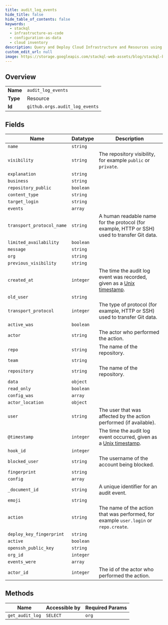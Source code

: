 ```yaml
---
title: audit_log_events
hide_title: false
hide_table_of_contents: false
keywords:
  - stackql
  - infrastructure-as-code
  - configuration-as-data
  - cloud inventory
description: Query and Deploy Cloud Infrastructure and Resources using SQL
custom_edit_url: null
image: https://storage.googleapis.com/stackql-web-assets/blog/stackql-blog-post-featured-image.png
---
```

  
    

## Overview
<table><tbody>
<tr><td><b>Name</b></td><td><code>audit_log_events</code></td></tr>
<tr><td><b>Type</b></td><td>Resource</td></tr>
<tr><td><b>Id</b></td><td><code>github.orgs.audit_log_events</code></td></tr>
</tbody></table>

## Fields
| Name | Datatype | Description |
| ---- | -------- | ----------- |
| `name` | `string` |  |
| `visibility` | `string` | The repository visibility, for example `public` or `private`. |
| `explanation` | `string` |  |
| `business` | `string` |  |
| `repository_public` | `boolean` |  |
| `content_type` | `string` |  |
| `target_login` | `string` |  |
| `events` | `array` |  |
| `transport_protocol_name` | `string` | A human readable name for the protocol (for example, HTTP or SSH) used to transfer Git data. |
| `limited_availability` | `boolean` |  |
| `message` | `string` |  |
| `org` | `string` |  |
| `previous_visibility` | `string` |  |
| `created_at` | `integer` | The time the audit log event was recorded, given as a [Unix timestamp](http://en.wikipedia.org/wiki/Unix_time). |
| `old_user` | `string` |  |
| `transport_protocol` | `integer` | The type of protocol (for example, HTTP or SSH) used to transfer Git data. |
| `active_was` | `boolean` |  |
| `actor` | `string` | The actor who performed the action. |
| `repo` | `string` | The name of the repository. |
| `team` | `string` |  |
| `repository` | `string` | The name of the repository. |
| `data` | `object` |  |
| `read_only` | `boolean` |  |
| `config_was` | `array` |  |
| `actor_location` | `object` |  |
| `user` | `string` | The user that was affected by the action performed (if available). |
| `@timestamp` | `integer` | The time the audit log event occurred, given as a [Unix timestamp](http://en.wikipedia.org/wiki/Unix_time). |
| `hook_id` | `integer` |  |
| `blocked_user` | `string` | The username of the account being blocked. |
| `fingerprint` | `string` |  |
| `config` | `array` |  |
| `_document_id` | `string` | A unique identifier for an audit event. |
| `emoji` | `string` |  |
| `action` | `string` | The name of the action that was performed, for example `user.login` or `repo.create`. |
| `deploy_key_fingerprint` | `string` |  |
| `active` | `boolean` |  |
| `openssh_public_key` | `string` |  |
| `org_id` | `integer` |  |
| `events_were` | `array` |  |
| `actor_id` | `integer` | The id of the actor who performed the action. |
## Methods
| Name | Accessible by | Required Params |
| ---- | ------------- | --------------- |
| `get_audit_log` | `SELECT` | `org` |
